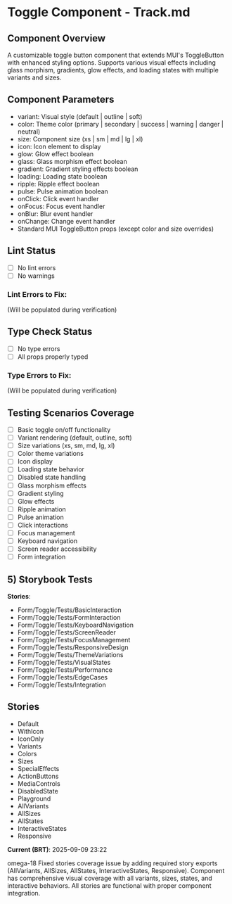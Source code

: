 # Toggle Component - Track.md

## Component Overview

A customizable toggle button component that extends MUI's ToggleButton with enhanced styling options. Supports various visual effects including glass morphism, gradients, glow effects, and loading states with multiple variants and sizes.

## Component Parameters

- variant: Visual style (default | outline | soft)
- color: Theme color (primary | secondary | success | warning | danger | neutral)
- size: Component size (xs | sm | md | lg | xl)
- icon: Icon element to display
- glow: Glow effect boolean
- glass: Glass morphism effect boolean
- gradient: Gradient styling effects boolean
- loading: Loading state boolean
- ripple: Ripple effect boolean
- pulse: Pulse animation boolean
- onClick: Click event handler
- onFocus: Focus event handler
- onBlur: Blur event handler
- onChange: Change event handler
- Standard MUI ToggleButton props (except color and size overrides)

## Lint Status

- [ ] No lint errors
- [ ] No warnings

### Lint Errors to Fix:

(Will be populated during verification)

## Type Check Status

- [ ] No type errors
- [ ] All props properly typed

### Type Errors to Fix:

(Will be populated during verification)

## Testing Scenarios Coverage

- [ ] Basic toggle on/off functionality
- [ ] Variant rendering (default, outline, soft)
- [ ] Size variations (xs, sm, md, lg, xl)
- [ ] Color theme variations
- [ ] Icon display
- [ ] Loading state behavior
- [ ] Disabled state handling
- [ ] Glass morphism effects
- [ ] Gradient styling
- [ ] Glow effects
- [ ] Ripple animation
- [ ] Pulse animation
- [ ] Click interactions
- [ ] Focus management
- [ ] Keyboard navigation
- [ ] Screen reader accessibility
- [ ] Form integration

## 5) Storybook Tests

**Stories**:

- Form/Toggle/Tests/BasicInteraction
- Form/Toggle/Tests/FormInteraction
- Form/Toggle/Tests/KeyboardNavigation
- Form/Toggle/Tests/ScreenReader
- Form/Toggle/Tests/FocusManagement
- Form/Toggle/Tests/ResponsiveDesign
- Form/Toggle/Tests/ThemeVariations
- Form/Toggle/Tests/VisualStates
- Form/Toggle/Tests/Performance
- Form/Toggle/Tests/EdgeCases
- Form/Toggle/Tests/Integration

## **Stories**

- Default
- WithIcon
- IconOnly
- Variants
- Colors
- Sizes
- SpecialEffects
- ActionButtons
- MediaControls
- DisabledState
- Playground
- AllVariants
- AllSizes
- AllStates
- InteractiveStates
- Responsive

**Current (BRT)**: 2025-09-09 23:22

omega-18
Fixed stories coverage issue by adding required story exports (AllVariants, AllSizes, AllStates, InteractiveStates, Responsive). Component has comprehensive visual coverage with all variants, sizes, states, and interactive behaviors. All stories are functional with proper component integration.
